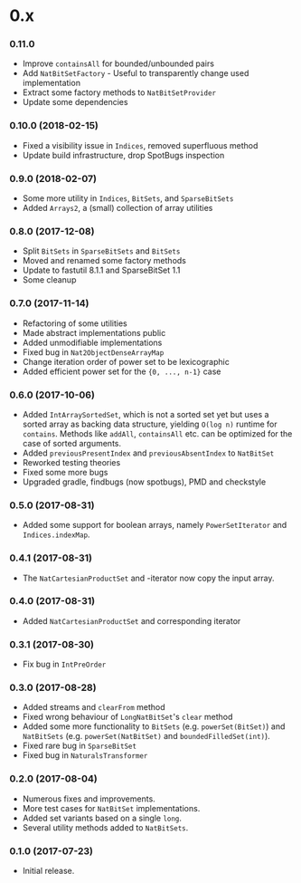 # 0.x

### 0.11.0

 * Improve `containsAll` for bounded/unbounded pairs
 * Add `NatBitSetFactory` - Useful to transparently change used implementation
 * Extract some factory methods to `NatBitSetProvider`
 * Update some dependencies

### 0.10.0 (2018-02-15)

 * Fixed a visibility issue in `Indices`, removed superfluous method
 * Update build infrastructure, drop SpotBugs inspection 

### 0.9.0 (2018-02-07)

 * Some more utility in `Indices`, `BitSets`, and `SparseBitSets`
 * Added `Arrays2`, a (small) collection of array utilities

### 0.8.0 (2017-12-08)

 * Split `BitSets` in `SparseBitSets` and `BitSets`
 * Moved and renamed some factory methods
 * Update to fastutil 8.1.1 and SparseBitSet 1.1
 * Some cleanup

### 0.7.0 (2017-11-14)

 * Refactoring of some utilities
 * Made abstract implementations public
 * Added unmodifiable implementations
 * Fixed bug in `Nat2ObjectDenseArrayMap`
 * Change iteration order of power set to be lexicographic
 * Added efficient power set for the `{0, ..., n-1}` case

### 0.6.0 (2017-10-06)

 * Added `IntArraySortedSet`, which is not a sorted set yet but uses a sorted array as backing data structure, yielding `O(log n)` runtime for `contains`. Methods like `addAll`, `containsAll` etc. can be optimized for the case of sorted arguments.
 * Added `previousPresentIndex` and `previousAbsentIndex` to `NatBitSet`
 * Reworked testing theories
 * Fixed some more bugs
 * Upgraded gradle, findbugs (now spotbugs), PMD and checkstyle

### 0.5.0 (2017-08-31)

 * Added some support for boolean arrays, namely `PowerSetIterator` and `Indices.indexMap`.

### 0.4.1 (2017-08-31)

 * The `NatCartesianProductSet` and -iterator now copy the input array.

### 0.4.0 (2017-08-31)

 * Added `NatCartesianProductSet` and corresponding iterator

### 0.3.1 (2017-08-30)

 * Fix bug in `IntPreOrder`

### 0.3.0 (2017-08-28)

 * Added streams and `clearFrom` method
 * Fixed wrong behaviour of `LongNatBitSet`'s `clear` method
 * Added some more functionality to `BitSets` (e.g. `powerSet(BitSet)`) and `NatBitSets` (e.g. `powerSet(NatBitSet)` and `boundedFilledSet(int)`).
 * Fixed rare bug in `SparseBitSet`
 * Fixed bug in `NaturalsTransformer`

### 0.2.0 (2017-08-04)

 * Numerous fixes and improvements.
 * More test cases for `NatBitSet` implementations.
 * Added set variants based on a single `long`.
 * Several utility methods added to `NatBitSets`.

### 0.1.0 (2017-07-23)

 * Initial release.
